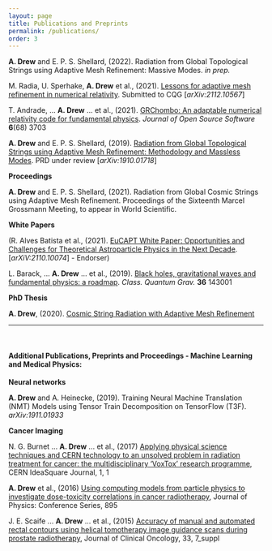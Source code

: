 ```yaml
---
layout: page
title: Publications and Preprints
permalink: /publications/
order: 3
---
```


**A. Drew** and E. P. S. Shellard, (2022). Radiation from Global Topological Strings using Adaptive Mesh Refinement: Massive Modes. *in prep.*

M. Radia, U. Sperhake, **A. Drew** et al., (2021). [Lessons for adaptive mesh refinement in numerical relativity](https://arxiv.org/abs/2112.10567). Submitted to CQG [*arXiv:2112.10567*]

T. Andrade, ... **A. Drew** ... et al., (2021). [GRChombo: An adaptable numerical relativity code for fundamental physics](https://joss.theoj.org/papers/10.21105/joss.03703). *Journal of Open Source Software* **6**(68) 3703

**A. Drew** and E. P. S. Shellard, (2019). [Radiation from Global Topological Strings using Adaptive Mesh Refinement: Methodology and Massless Modes](https://arxiv.org/abs/1910.01718). PRD under review [*arXiv:1910.01718*]


__Proceedings__

**A. Drew** and E. P. S. Shellard, (2021). Radiation from Global Cosmic Strings using Adaptive Mesh Refinement. Proceedings of the Sixteenth Marcel Grossmann Meeting, to appear in World Scientific.

__White Papers__

(R. Alves Batista et al., (2021). [EuCAPT White Paper: Opportunities and Challenges for Theoretical Astroparticle Physics in the Next Decade](https://arxiv.org/abs/2110.10074). [*arXiV:2110.10074*] - Endorser)

L. Barack, ... **A. Drew** ... et al., (2019). [Black holes, gravitational waves and fundamental physics: a roadmap](https://iopscience.iop.org/article/10.1088/1361-6382/ab0587). *Class. Quantum Grav.* **36** 143001

__PhD Thesis__

**A. Drew**, (2020). [Cosmic String Radiation with Adaptive Mesh Refinement](https://www.repository.cam.ac.uk/handle/1810/322596)

***

<br/>

#### Additional Publications, Preprints and Proceedings - Machine Learning and Medical Physics:

__Neural networks__

**A. Drew** and A. Heinecke, (2019). Training Neural Machine Translation (NMT) Models using Tensor Train Decomposition on TensorFlow (T3F). *arXiv:1911.01933*

__Cancer Imaging__

N. G. Burnet ... **A. Drew** ... et al., (2017) [Applying physical science techniques and CERN technology to an unsolved problem in radiation treatment for cancer: the multidisciplinary ‘VoxTox’ research programme](https://e-publishing.cern.ch/index.php/CIJ/article/view/457), CERN IdeaSquare Journal, 1, 1

**A. Drew** et al., (2016) [Using computing models from particle physics to investigate dose-toxicity correlations in cancer radiotherapy](https://iopscience.iop.org/article/10.1088/1742-6596/898/7/072048), Journal of Physics: Conference Series, 895

J. E. Scaife ... **A. Drew** ... et al., (2015) [Accuracy of manual and automated rectal contours using helical tomotherapy image guidance scans during prostate radiotherapy](https://ascopubs.org/doi/abs/10.1200/jco.2015.33.7_suppl.94), Journal of Clinical Oncology, 33, 7_suppl